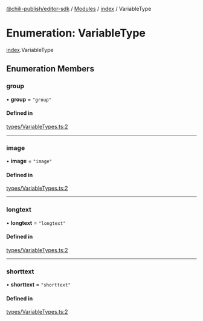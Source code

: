 [@chili-publish/editor-sdk](../README.md) / [Modules](../modules.md) / [index](../modules/index.md) / VariableType

# Enumeration: VariableType

[index](../modules/index.md).VariableType

## Enumeration Members

### group

• **group** = ``"group"``

#### Defined in

[types/VariableTypes.ts:2](https://github.com/chili-publish/editor-sdk/blob/c6e096c/types/VariableTypes.ts#L2)

___

### image

• **image** = ``"image"``

#### Defined in

[types/VariableTypes.ts:2](https://github.com/chili-publish/editor-sdk/blob/c6e096c/types/VariableTypes.ts#L2)

___

### longtext

• **longtext** = ``"longtext"``

#### Defined in

[types/VariableTypes.ts:2](https://github.com/chili-publish/editor-sdk/blob/c6e096c/types/VariableTypes.ts#L2)

___

### shorttext

• **shorttext** = ``"shorttext"``

#### Defined in

[types/VariableTypes.ts:2](https://github.com/chili-publish/editor-sdk/blob/c6e096c/types/VariableTypes.ts#L2)
